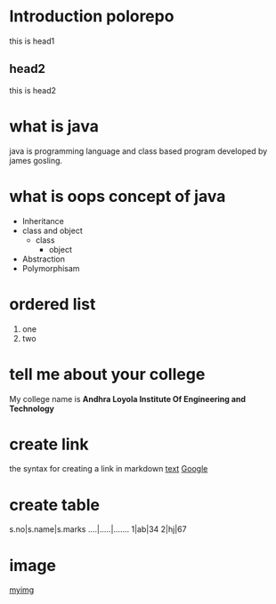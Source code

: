 # Introduction polorepo
this is head1

## head2
this is head2

# what is java
java is programming language and class based program developed by james gosling.
# what is oops concept of java
* Inheritance
* class and object
  * class
    * object
* Abstraction
* Polymorphisam
# ordered list
1. one
2. two

# tell me about your college
My college name is **Andhra Loyola Institute Of Engineering and Technology**

# create link
the syntax for creating a link in markdown [text](url)
[Google](https://www.google.com)
# create table
s.no|s.name|s.marks
....|.....|.......
1|ab|34
2|hj|67
# image
[myimg](download.png)
